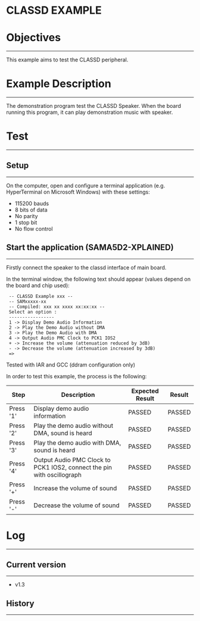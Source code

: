 CLASSD EXAMPLE
============

# Objectives
------------
This example aims to test the CLASSD peripheral.

# Example Description
---------------------
The demonstration program test the CLASSD Speaker. When the board running this
program, it can play demonstration music with speaker.

# Test
------

## Setup
--------
On the computer, open and configure a terminal application
(e.g. HyperTerminal on Microsoft Windows) with these settings:
 - 115200 bauds
 - 8 bits of data
 - No parity
 - 1 stop bit
 - No flow control

## Start the application (SAMA5D2-XPLAINED)
--------
Firstly connect the speaker to the classd interface of main board.

In the terminal window, the following text should appear (values depend on the
board and chip used):
```
 -- CLASSD Example xxx --
 -- SAMxxxxx-xx
 -- Compiled: xxx xx xxxx xx:xx:xx --
 Select an option :
 -----------------	
 1 -> Display Demo Audio Information
 2 -> Play the Demo Audio without DMA
 3 -> Play the Demo Audio with DMA	
 4 -> Output Audio PMC Clock to PCK1 IOS2
 + -> Increase the volume (attenuation reduced by 3dB)
 - -> Decrease the volume (attenuation increased by 3dB)
 =>	
```

Tested with IAR and GCC (ddram configuration only)

In order to test this example, the process is the following:

Step | Description | Expected Result | Result
-----|-------------|-----------------|-------
Press '1' | Display demo audio information | PASSED | PASSED
Press '2' | Play the demo audio without DMA, sound is heard | PASSED | PASSED
Press '3' | Play the demo audio with DMA, sound is heard | PASSED | PASSED
Press '4' | Output Audio PMC Clock to PCK1 IOS2, connect the pin with oscillograph | PASSED | PASSED
Press '+' | Increase the volume of sound | PASSED | PASSED
Press '-' | Decrease the volume of sound | PASSED | PASSED


# Log
------

## Current version
--------
 - v1.3

## History
--------
